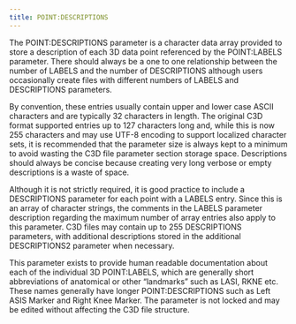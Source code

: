 ```yaml
---
title: POINT:DESCRIPTIONS
---
```


The POINT:DESCRIPTIONS parameter is a character data array provided to store a description of each 3D data point referenced by the POINT:LABELS parameter.  There should always be a one to one relationship between the number of LABELS and the number of DESCRIPTIONS although users occasionally create files with different numbers of LABELS and DESCRIPTIONS parameters.

By convention, these entries usually contain upper and lower case ASCII characters and are typically 32 characters in length.  The original C3D format supported entries up to 127 characters long and, while this is now 255 characters and may use UTF-8 encoding to support localized character sets, it is recommended that the parameter size is always kept to a minimum to avoid wasting the C3D file parameter section storage space.  Descriptions should always be concise because creating very long verbose or empty descriptions is a waste of space.

Although it is not strictly required, it is good practice to include a DESCRIPTIONS parameter for each point with a LABELS entry.  Since this is an array of character strings, the comments in the LABELS parameter description regarding the maximum number of array entries also apply to this parameter.  C3D files may contain up to 255 DESCRIPTIONS parameters, with additional descriptions stored in the additional DESCRIPTIONS2 parameter when necessary.

This parameter exists to provide human readable documentation about each of the individual 3D POINT:LABELS, which are generally short abbreviations of anatomical or other “landmarks” such as LASI, RKNE etc.  These names generally have longer POINT:DESCRIPTIONS such as Left ASIS Marker and Right Knee Marker.  The parameter is not locked and may be edited without affecting the C3D file structure.
